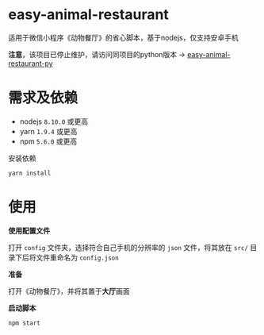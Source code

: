 # easy-animal-restaurant

适用于微信小程序《动物餐厅》的省心脚本，基于nodejs，仅支持安卓手机

**注意**，该项目已停止维护，请访问同项目的python版本 -> [easy-animal-restaurant-py](https://github.com/HoPGoldy/easy-animal-restaurant-py)

# 需求及依赖

- nodejs `8.10.0` 或更高
- yarn `1.9.4` 或更高
- npm `5.6.0` 或更高

安装依赖 

```
yarn install
```

# 使用

**使用配置文件**

打开 `config` 文件夹，选择符合自己手机的分辨率的 `json` 文件，将其放在 `src/` 目录下后将文件重命名为 `config.json`

**准备**

打开《动物餐厅》，并将其置于**大厅**画面

**启动脚本**

```
npm start
```
